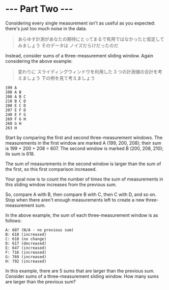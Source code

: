 # --- Part Two ---

Considering every single measurement isn't as useful as you expected:
there's just too much noise in the data.

> あらゆす計測があなたの期待にとってまるで有用ではなかったと仮定してみましょう
> そのデータは ノイズだらけだったのだ

Instead, consider sums of a three-measurement sliding window.
Again considering the above example:

> 変わりに スライディングウィンドウを利用した 3 つの計測値の合計を考えましょう
> 下の例を見て考えましょう

```
199 A
200 A B
208 A B C
210 B C D
200 E C D
207 E F D
240 E F G
269 F G H
260 G H
263 H
```

Start by comparing the first and second three-measurement windows.
The measurements in the first window are marked A (199, 200, 208);
their sum is 199 + 200 + 208 = 607.
The second window is marked B (200, 208, 210); its sum is 618.

The sum of measurements in the second window is larger than the sum of the first,
so this first comparison increased.

Your goal now is to count the number of times the sum of measurements
in this sliding window increases from the previous sum.

So, compare A with B, then compare B with C, then C with D, and so on.
Stop when there aren't enough measurements left to create a new three-measurement sum.

In the above example, the sum of each three-measurement window is as follows:

```
A: 607 (N/A - no previous sum)
B: 618 (increased)
C: 618 (no change)
D: 617 (decreased)
E: 647 (increased)
F: 716 (increased)
G: 769 (increased)
H: 792 (increased)
```

In this example, there are 5 sums that are larger than the previous sum.
Consider sums of a three-measurement sliding window. How many sums are larger than the previous sum?

